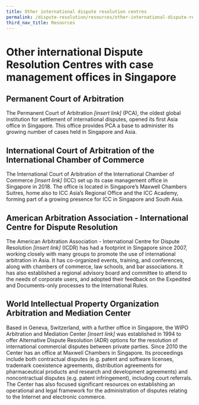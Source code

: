 ```yaml
---
title: Other international dispute resolution centres
permalink: /dispute-resolution/resources/other-international-dispute-resolution-centres/
third_nav_title: Resources
---
```


# Other international Dispute Resolution Centres with case management offices in Singapore

## Permanent Court of Arbitration <a name="pca"></a>

The Permanent Court of Arbitration *[insert link]* (PCA), the oldest global institution for settlement of international disputes, opened its first Asia office in Singapore. This office provides PCA a base to administer its growing number of cases held in Singapore and Asia.

## International Court of Arbitration of the International Chamber of Commerce <a name="ica-icc"></a>

The  International Court of Arbitration of the International Chamber of Commerce *[insert link]* (ICC) set up its case management office in Singapore in 2018. The office is located in Singapore’s Maxwell Chambers Suitres, home also to ICC Asia’s Regional Office and the ICC Academy, forming part of a growing presence for ICC in Singapore and South Asia.  

## American Arbitration Association - International Centre for Dispute Resolution <a name="aaa-icdr"></a>

The American Arbitration Association - International Centre for Dispute Resolution *[insert link]* (ICDR) has had a footprint in Singapore since 2007, working closely with many groups to promote the use of international arbitration in Asia. It has co-organized events, training, and conferences, along with chambers of commerce, law schools, and bar associations. It has also established a regional advisory board and committee to attend to the needs of corporate users, and adopted their feedback on the Expedited and Documents-only processes to the International Rules.

## World Intellectual Property Organization Arbitration and Mediation Center <a name="wipo-amc"></a>

Based in Geneva, Switzerland, with a further office in Singapore, the WIPO Arbitration and Mediation Center *[insert link]* was established in 1994 to offer Alternative Dispute Resolution (ADR) options for the resolution of international commercial disputes between private parties. Since 2010 the Center has an office at Maxwell Chambers in Singapore. Its proceedings include both contractual disputes (e.g. patent and software licenses, trademark coexistence agreements, distribution agreements for pharmaceutical products and research and development agreements) and noncontractual disputes (e.g. patent infringement), including court referrals. The Center has also focused significant resources on establishing an operational and legal framework for the administration of disputes relating to the Internet and electronic commerce.
